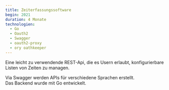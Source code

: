 ```yaml
---
title: Zeiterfassungssoftware
begin: 2021
duration: 4 Monate
technologien:
  - Go
  - Oauth2
  - Swagger
  - oauth2-proxy
  - ory oathkeeper
---
```

Eine leicht zu verwendende REST-Api, die es Usern erlaubt, konfigurierbare Listen von Zeiten zu managen.

Via Swagger werden APIs für verschiedene Sprachen erstellt. \
Das Backend wurde mit Go entwickelt.